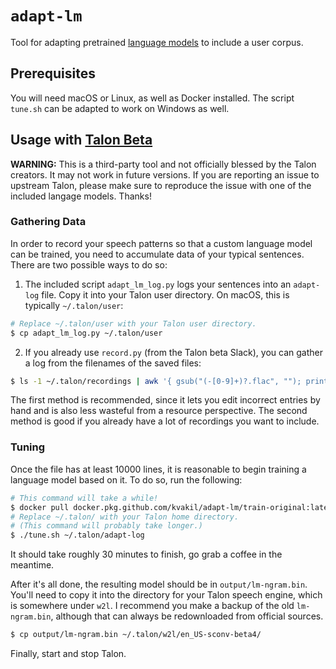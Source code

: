 # `adapt-lm`

Tool for adapting pretrained [language
models](https://en.wikipedia.org/wiki/Language_model) to include a user corpus.

## Prerequisites

You will need macOS or Linux, as well as Docker installed. The script `tune.sh`
can be adapted to work on Windows as well.

## Usage with [Talon Beta](https://talonvoice.com/)

**WARNING:** This is a third-party tool and not officially blessed by the Talon
creators. It may not work in future versions. If you are reporting an issue to
upstream Talon, please make sure to reproduce the issue with one of the
included langage models. Thanks!

### Gathering Data

In order to record your speech patterns so that a custom language model can be
trained, you need to accumulate data of your typical sentences. There are two
possible ways to do so:

1. The included script `adapt_lm_log.py` logs your sentences into an `adapt-log` file. Copy it into
your Talon user directory. On macOS, this is typically `~/.talon/user`:

```bash
# Replace ~/.talon/user with your Talon user directory.
$ cp adapt_lm_log.py ~/.talon/user
```

2. If you already use `record.py` (from the Talon beta Slack), you can gather
a log from the filenames of the saved files:

```bash
$ ls -1 ~/.talon/recordings | awk '{ gsub("(-[0-9]+)?.flac", ""); print }' > ~/.talon/record-log
```

The first method is recommended, since it lets you edit incorrect entries
by hand and is also less wasteful from a resource perspective. The second
method is good if you already have a lot of recordings you want to include.

### Tuning

Once the file has at least 10000 lines, it is reasonable to begin training a
language model based on it. To do so, run the following:

```bash
# This command will take a while!
$ docker pull docker.pkg.github.com/kvakil/adapt-lm/train-original:latest
# Replace ~/.talon/ with your Talon home directory.
# (This command will probably take longer.)
$ ./tune.sh ~/.talon/adapt-log
```

It should take roughly 30 minutes to finish, go grab a coffee in the meantime.

After it's all done, the resulting model should be in `output/lm-ngram.bin`.
You'll need to copy it into the directory for your Talon speech engine, which
is somewhere under `w2l`. I recommend you make a backup of the old
`lm-ngram.bin`, although that can always be redownloaded from official sources.

```bash
$ cp output/lm-ngram.bin ~/.talon/w2l/en_US-sconv-beta4/
```

Finally, start and stop Talon.
